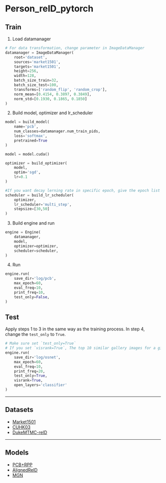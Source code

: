 # Person_reID_pytorch

## Train
1. Load datamanager

```python
# For data transformation, change parameter in ImageDataManager
datamanager = ImageDataManager(
    root='dataset',
    sources='market1501',
    targets='market1501',
    height=256,
    width=128,
    batch_size_train=32,
    batch_size_test=100,
    transforms=['random_flip', 'random_crop'],
    norm_mean=[0.4154, 0.3897, 0.3849],
    norm_std=[0.1930, 0.1865, 0.1850]
)
```
2. Build model, optimizer and lr_scheduler

```python
model = build_model(
    name='pcb',
    num_classes=datamanager.num_train_pids,
    loss='softmax',
    pretrained=True
)

model = model.cuda()

optimizer = build_optimizer(
    model,
    optim='sgd',
    lr=0.1
)

#If you want decay lerning rate in specific epoch, give the epoch list as the `step size` parameter.
scheduler = build_lr_scheduler(
    optimizer,
    lr_scheduler='multi_step',
    stepsize=[30,50]
)
```

3. Build engine and run

```python
engine = Engine(
    datamanager,
    model,
    optimizer=optimizer,
    scheduler=scheduler,
)
```

4. Run

```python
engine.run(
    save_dir='log/pcb',
    max_epoch=60,
    eval_freq=10,
    print_freq=10,
    test_only=False,
)
```
## Test
Apply steps 1 to 3 in the same way as the training process.
In step 4, change the `test_only` to `True`.
```python
# Make sure set `test_only=True`
# If you set `visrank=True`, The top 10 similar gallery images for a given query will be saved to a file.
engine.run(
    save_dir='log/osnet',
    max_epoch=60,
    eval_freq=10,
    print_freq=20,
    test_only=True,
    visrank=True,
    open_layers='classifier'
)
```
---
## Datasets
- [Market1501](https://www.cv-foundation.org/openaccess/content_iccv_2015/papers/Zheng_Scalable_Person_Re-Identification_ICCV_2015_paper.pdf)
- [CUHK03](https://www.cv-foundation.org/openaccess/content_cvpr_2014/papers/Li_DeepReID_Deep_Filter_2014_CVPR_paper.pdf)
- [DukeMTMC-reID](https://arxiv.org/abs/1701.07717)
---
## Models
- [PCB+RPP](https://arxiv.org/abs/1711.09349)
- [AlignedReID](https://arxiv.org/pdf/1711.08184v2.pdf)
- [MGN](https://arxiv.org/pdf/1804.01438)
